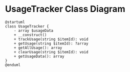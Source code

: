 # UsageTracker Class Diagram

```plantuml
@startuml
class UsageTracker {
    - array $usageData
    + __construct()
    + trackUsage(string $itemId): void
    + getUsage(string $itemId): ?array
    + getAllUsage(): array
    + clearUsage(string $itemId): void
    + getUsageData(): array
}
@enduml
```
